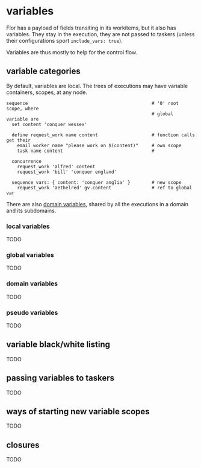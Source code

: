 
# variables

Flor has a payload of fields transiting in its workitems, but it also has variables. They stay in the execution, they are not passed to taskers (unless their configurations sport `include_vars: true`).

Variables are thus mostly to help for the control flow.

## variable categories

By default, variables are local. The trees of executions may have variable containers, scopes, at any node.

```
sequence                                              # '0' root scope, where
                                                      # global variable are
  set content 'conquer wessex'

  define request_work name content                    # function calls get their
    email worker_name "please work on $(content)"     # own scope
    task name content                                 #

  concurrence
    request_work 'alfred' content
    request_work 'bill' 'conquer england'

  sequence vars: { content: 'conquer anglia' }        # new scope
    request_work 'aethelred' gv.content               # ref to global var
```

There are also [domain variables](#domain-variables), shared by all the executions in a domain and its subdomains.

### local variables

TODO

### global variables

TODO

### domain variables

TODO

### pseudo variables

TODO

## variable black/white listing

TODO

## passing variables to taskers

TODO

## ways of starting new variable scopes

TODO

## closures

TODO

